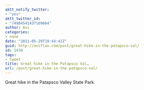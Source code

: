 ```yaml
---
aktt_notify_twitter:
- "yes"
aktt_twitter_id:
- "74984541437169664"
author: Avi
categories:
- none
date: "2011-05-29T19:44:42Z"
guid: http://aviflax.com/post/great-hike-in-the-patapsco-val/
id: 1430
tags:
- tweet
title: Great hike in the Patapsco Val…
url: /post/great-hike-in-the-patapsco-val/
---
```

Great hike in the Patapsco Valley State Park.